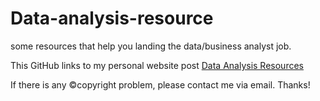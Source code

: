 # Data-analysis-resource
some resources that help you landing the data/business analyst job.

This GitHub links to my personal website post [Data Analysis Resources](https://xiangkechen.github.io/2020/01/17/Data-Analysis-Resource/)

If there is any ©️copyright problem, please contact me via email. Thanks!